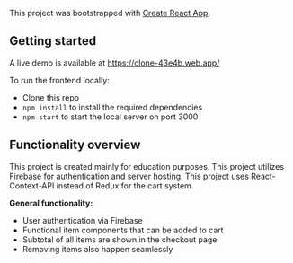This project was bootstrapped with [Create React App](https://github.com/facebook/create-react-app).

## Getting started

A live demo is available at https://clone-43e4b.web.app/

To run the frontend locally:

- Clone this repo
- `npm install` to install the required dependencies
- `npm start` to start the local server on port 3000

## Functionality overview

This project is created mainly for education purposes. This project utilizes Firebase for authentication and server hosting. This project uses React-Context-API instead of Redux for the cart system.

**General functionality:**

- User authentication via Firebase
- Functional item components that can be added to cart
- Subtotal of all items are shown in the checkout page
- Removing items also happen seamlessly
